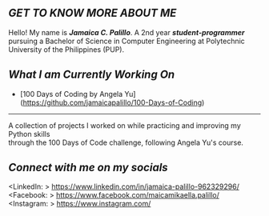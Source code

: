 ## _**GET TO KNOW MORE ABOUT ME**_


Hello! My name is _**Jamaica C. Palillo**_. A 2nd year _**student-programmer**_ pursuing a Bachelor of Science in Computer Engineering at Polytechnic University of the Philippines (PUP).

## _**What I am Currently Working On**_
- [100 Days of Coding by Angela Yu]  
(https://github.com/jamaicapalillo/100-Days-of-Coding)

---
  
  A collection of projects I worked on while practicing and improving my Python skills  
through the 100 Days of Code challenge, following Angela Yu's course.
  
## _**Connect with me on my socials**_
<LinkedIn: >  https://www.linkedin.com/in/jamaica-palillo-962329296/  
<Facebook: > https://www.facebook.com/maicamikaella.palillo/  
<Instagram: > https://www.instagram.com/  

